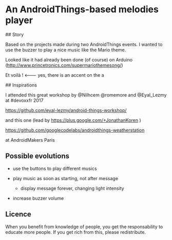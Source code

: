 # An AndroidThings-based melodies player


## Story


Based on the projects made during two AndroidThings events.
I wanted to use the buzzer to play a nice music like the Mario theme.

Looked like it had already been done (of course) on Arduino (http://www.princetronics.com/supermariothemesong/)

Et voilà !    <--- yes, there is an accent on the a


## Inspirations
 
I attended this great workshop by @Nilhcem @romemore and @Eyal_Lezmy at #devoxxfr 2017

https://github.com/eyal-lezmy/android-things-workshop/

and this one (lead by https://plus.google.com/+JonathanKoren )

https://github.com/googlecodelabs/androidthings-weatherstation

at AndroidMakers Paris

## Possible evolutions

* use the buttons to play different musics
* play music as soon as starting, not after message
  
  * display message forever, changing light intensity
* increase buzzer volume
 
    
## Licence
When you benefit from knowledge of people, you get the responsability to educate more people.
If you get rich from this, please redistribute.
